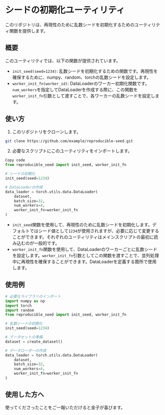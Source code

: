 # シードの初期化ユーティリティ

このリポジトリは、再現性のために乱数シードを初期化するためのユーティリティ関数を提供します。

## 概要

このユーティリティでは、以下の関数が提供されています。

- `init_seed(seed=1234)`: 乱数シードを初期化するための関数です。再現性を確保するために、numpy、random、torchの乱数シードを設定します。
- `worker_init_fn(worker_id)`: DataLoaderのワーカー初期化関数です。`num_workers`を指定してDataLoaderを作成する際に、この関数を`worker_init_fn`引数として渡すことで、各ワーカーの乱数シードを設定します。

## 使い方

1. このリポジトリをクローンします。

```bash
git clone https://github.com/example/reproducible-seed.git
```

2. 必要なスクリプトにこのユーティリティをインポートします。
```python
Copy code
from reproducible_seed import init_seed, worker_init_fn

# シードの初期化
init_seed(seed=1234)

# DataLoaderの作成
data_loader = torch.utils.data.DataLoader(
    dataset,
    batch_size=32,
    num_workers=4,
    worker_init_fn=worker_init_fn
)
```

- `init_seed`関数を使用して、再現性のために乱数シードを初期化します。デフォルトではシード値として`1234`が使用されますが、必要に応じて変更することができます。それぞれのユーティリティはメインスクリプトの最初に読み込むのが一般的です。
- `worker_init_fn`関数を使用して、DataLoaderのワーカーごとに乱数シードを設定します。`worker_init_fn`引数としてこの関数を渡すことで、並列処理中に再現性を確保することができます。DataLoaderを定義する箇所で使用します。


## 使用例
```python
# 必要なライブラリのインポート
import numpy as np
import torch
import random
from reproducible_seed import init_seed, worker_init_fn

# 乱数シードの初期化
init_seed(seed=1234)

# データセットの準備
dataset = create_dataset()

# データローダーの作成
data_loader = torch.utils.data.DataLoader(
    dataset,
    batch_size=32,
    num_workers=4,
    worker_init_fn=worker_init_fn
)
```


## 使用した方へ
使ってくださったことをご一報いただけると金子が喜びます。
